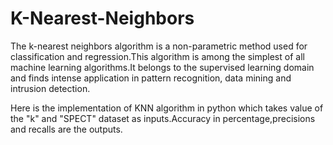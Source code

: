 # K-Nearest-Neighbors
The k-nearest neighbors algorithm is a non-parametric method used for classification and regression.This algorithm is among the simplest of all machine learning algorithms.It belongs to the supervised learning domain and finds intense application in pattern recognition, data mining and intrusion detection.
   
Here is the implementation of KNN algorithm in python which takes value of the "k" and "SPECT" dataset as inputs.Accuracy in percentage,precisions and recalls are the outputs.
